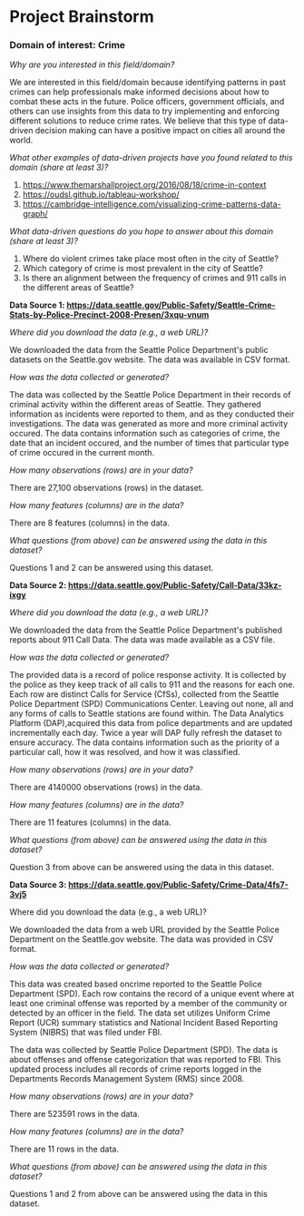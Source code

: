 # Project Brainstorm

### **Domain of interest: Crime**

_Why are you interested in this field/domain?_

We are interested in this field/domain because identifying patterns in past crimes can help professionals make informed decisions about how to combat these acts in the future. Police officers, government officials, and others can use insights from this data to try implementing and enforcing different solutions to reduce crime rates. We believe that this type of data-driven decision making can have a positive impact on cities all around the world.  

_What other examples of data-driven projects have you found related to this domain (share at least 3)?_

1. https://www.themarshallproject.org/2016/08/18/crime-in-context
2. https://oudsl.github.io/tableau-workshop/
3. https://cambridge-intelligence.com/visualizing-crime-patterns-data-graph/

_What data-driven questions do you hope to answer about this domain (share at least 3)?_

1. Where do violent crimes take place most often in the city of Seattle?
2. Which category of crime is most prevalent in the city of Seattle?
3. Is there an alignment between the frequency of crimes and 911 calls in the different areas of Seattle?

**Data Source 1:
https://data.seattle.gov/Public-Safety/Seattle-Crime-Stats-by-Police-Precinct-2008-Presen/3xqu-vnum**

_Where did you download the data (e.g., a web URL)?_

We downloaded the data from the Seattle Police Department's public datasets on the Seattle.gov website. The data was available in CSV format.

_How was the data collected or generated?_

The data was collected by the Seattle Police Department in their records of criminal activity within the different areas of Seattle. They gathered information as incidents were reported to them, and as they conducted their investigations. The data was generated as more and more criminal activity occured. The data contains information such as categories of crime, the date that an incident occured, and the number of times that particular type of crime occured in the current month.

_How many observations (rows) are in your data?_

There are 27,100 observations (rows) in the dataset.

_How many features (columns) are in the data?_

There are 8 features (columns) in the data.

_What questions (from above) can be answered using the data in this dataset?_

Questions 1 and 2 can be answered using this dataset.

**Data Source 2: https://data.seattle.gov/Public-Safety/Call-Data/33kz-ixgy**

_Where did you download the data (e.g., a web URL)?_

We downloaded the data from the Seattle Police Department's published reports about 911 Call Data. The data was made available as a CSV file.

_How was the data collected or generated?_

The provided data is a record of police response activity. It is collected by the police as they keep track of all calls to 911 and the reasons for each one. Each row are distinct Calls for Service (CfSs), collected from the Seattle Police Department (SPD) Communications Center. Leaving out none, all and any forms of calls to Seattle stations are found within. The Data Analytics Platform (DAP),acquired this data from police departments and are updated incrementally each day. Twice a year will DAP fully refresh the dataset to ensure accuracy. The data contains information such as the priority of a particular call, how it was resolved, and how it was classified.

_How many observations (rows) are in your data?_

There are 4140000 observations (rows) in the data.

_How many features (columns) are in the data?_

There are 11 features (columns) in the data.

_What questions (from above) can be answered using the data in this dataset?_

Question 3 from above can be answered using the data in this dataset.

**Data Source 3: https://data.seattle.gov/Public-Safety/Crime-Data/4fs7-3vj5**

Where did you download the data (e.g., a web URL)? 

We downloaded the data from a web URL provided by the Seattle Police Department on the Seattle.gov website. The data was provided in CSV format.

_How was the data collected or generated?_

This data was created based oncrime reported to the Seattle Police Department (SPD). Each row contains the record of a unique event where at least one criminal offense was reported by a member of the community or detected by an officer in the field. The data set utilizes Uniform Crime Report (UCR) summary statistics and National Incident Based Reporting System (NIBRS) that was filed under FBI.

The data was collected by Seattle Police Department (SPD). The data is about offenses and offense categorization that was reported to FBI. This updated process includes all records of crime reports logged in the Departments Records Management System (RMS) since 2008.

_How many observations (rows) are in your data?_ 

There are 523591 rows in the data.

_How many features (columns) are in the data?_ 

There are 11 rows in the data.

_What questions (from above) can be answered using the data in this dataset?_

Questions 1 and 2 from above can be answered using the data in this dataset.

